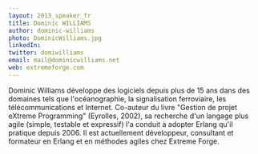 ```yaml
---
layout: 2013_speaker_fr
title: Dominic WILLIAMS
author: dominic-williams
photo: DominicWilliams.jpg
linkedIn:
twitter: domiwilliams
email: mail@dominicwilliams.net
web: extremeforge.com
---
```


Dominic Williams développe des logiciels depuis plus de 15 ans dans des domaines tels que l'océanographie, la signalisation ferroviaire, les télécommunications et Internet. Co-auteur du livre "Gestion de projet eXtreme Programming" (Eyrolles, 2002), sa recherche d'un langage plus agile (simple, testable et expressif) l'a conduit à adopter Erlang qu'il pratique depuis 2006. Il est actuellement développeur, consultant et formateur en Erlang et en méthodes agiles chez Extreme Forge.